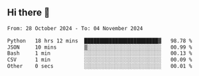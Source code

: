 ## Hi there 👋

<!--
**Bojupi/Bojupi** is a ✨ _special_ ✨ repository because its `README.md` (this file) appears on your GitHub profile.

Here are some ideas to get you started:

- 🔭 I’m currently working on ...
- 🌱 I’m currently learning ...
- 👯 I’m looking to collaborate on ...
- 🤔 I’m looking for help with ...
- 💬 Ask me about ...
- 📫 How to reach me: ...
- 😄 Pronouns: ...
- ⚡ Fun fact: ...
-->

<!--START_SECTION:waka-->

```txt
From: 28 October 2024 - To: 04 November 2024

Python   18 hrs 12 mins  ████████████████████████▓   98.78 %
JSON     10 mins         ▒░░░░░░░░░░░░░░░░░░░░░░░░   00.99 %
Bash     1 min           ░░░░░░░░░░░░░░░░░░░░░░░░░   00.13 %
CSV      1 min           ░░░░░░░░░░░░░░░░░░░░░░░░░   00.09 %
Other    0 secs          ░░░░░░░░░░░░░░░░░░░░░░░░░   00.01 %
```

<!--END_SECTION:waka-->
